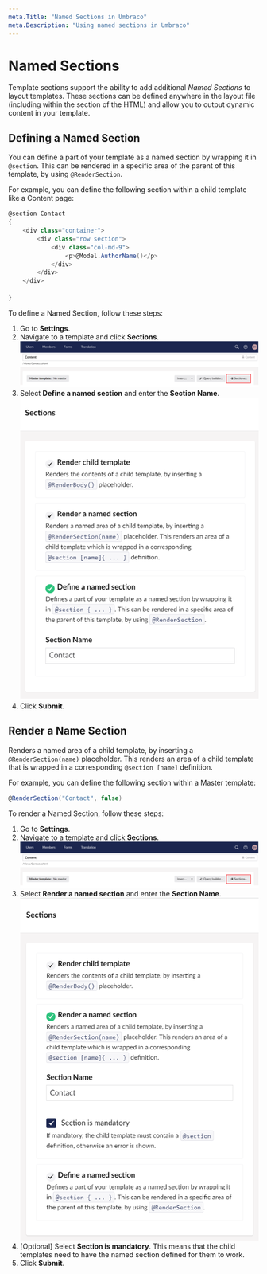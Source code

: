 ```yaml
---
meta.Title: "Named Sections in Umbraco"
meta.Description: "Using named sections in Umbraco"
---
```


# Named Sections

Template sections support the ability to add additional *Named Sections* to layout templates. These sections can be defined anywhere in the layout file (including within the <head> section of the HTML) and allow you to output dynamic content in your template.

## Defining a Named Section

You can define a part of your template as a named section by wrapping it in `@section`. This can be rendered in a specific area of the parent of this template, by using `@RenderSection`.

For example, you can define the following section within a child template like a Content page:

```csharp
@section Contact
{
    <div class="container">
        <div class="row section">
            <div class="col-md-9">
                <p>@Model.AuthorName()</p> 
            </div>
        </div>
    </div>

}
```

To define a Named Section, follow these steps:

1. Go to **Settings**.
2. Navigate to a template and click **Sections**.
    ![Sections Menu](images/Sections-option.png)
3. Select **Define a named section** and enter the **Section Name**.
    ![Define Named Sections Menu](images/Define-named-section.png)
4. Click **Submit**.

## Render a Name Section

Renders a named area of a child template, by inserting a `@RenderSection(name)` placeholder. This renders an area of a child template that is wrapped in a corresponding `@section [name]` definition.

For example, you can define the following section within a Master template:

```csharp
@RenderSection("Contact", false)
```

To render a Named Section, follow these steps:

1. Go to **Settings**.
2. Navigate to a template and click **Sections**.
    ![Sections Menu](images/Sections-option.png)
3. Select **Render a named section** and enter the **Section Name**.
    ![Render Named Sections Menu](images/Render-named-sections.png)
4. [Optional] Select **Section is mandatory**. This means that the child templates need to have the named section defined for them to work.
5. Click **Submit**.
